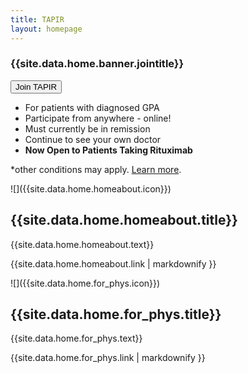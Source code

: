 ```yaml
---
title: TAPIR
layout: homepage
---
```


<div class="largeimg" style="background-image: url({{site.data.home.banner.image}})">

<div class="container hero">
    
<div class="row">
    
<div class="col-md-4 col-sm-5 col-md-offset-7 col-sm-offset-6 whitebg">
    
### {{site.data.home.banner.jointitle}}
    
<button type="button" class="btn btn-lg btn-join btn-block" onclick="window.location.href='join/index.htm'">Join TAPIR</button>
    
*   For patients with diagnosed GPA
*   Participate from anywhere - online!
*   Must currently be in remission
*   Continue to see your own doctor
*   **Now Open to Patients Taking Rituximab**
    
*other conditions may apply. [Learn more](eligibility/index.htm).
    
</div>
    
</div>
    
</div>
    
</div>
    
<div class="container TAPIRinfo">
    
<div class="row">
    
<div class="col-sm-6 col-xs-12 col-md-5 col-md-offset-1 col-sm-offset-0 col-xs-offset-0">![]({{site.data.home.homeabout.icon}})
    
## {{site.data.home.homeabout.title}}
    
{{site.data.home.homeabout.text}}
    
{{site.data.home.homeabout.link | markdownify }}
    
</div>
    
<div class="col-xs-12 col-sm-6 col-md-5">![]({{site.data.home.for_phys.icon}})
    
## {{site.data.home.for_phys.title}}
    
{{site.data.home.for_phys.text}}
    
{{site.data.home.for_phys.link | markdownify }}
    
</div>
    
</div>
    
</div>